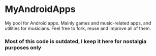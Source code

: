 MyAndroidApps
=============

My pool for Android apps. Mainly games and music-related apps, and utilities for musicians. Feel free to fork, reuse and improve all of them.

### Most of this code is outdated, I keep it here for nostalgia purposes only
